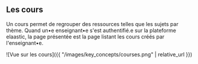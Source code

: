 ## Les cours

Un cours permet de regrouper des ressources telles que les sujets par thème.
Quand un•e enseignant•e s'est authentifié.e sur la plateforme elaastic, la page présentée est la page listant les cours créés par l'enseignant•e.

![Vue sur les cours]({{ "/images/key_concepts/courses.png" | relative_url }})
